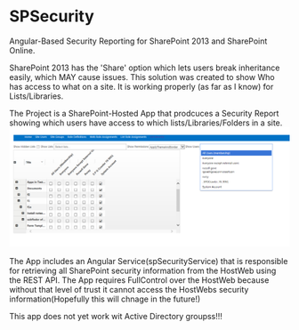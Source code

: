 # SPSecurity
Angular-Based Security Reporting for SharePoint 2013 and SharePoint Online.

SharePoint 2013 has the 'Share' option which lets users break inheritance easily, which MAY cause issues. This solution was created to show Who has access to what on a site. It is working properly (as far as I know) for Lists/Libraries.


The  Project is a SharePoint-Hosted App that prodcuces a Security Report showing which users have access to which  lists/Libraries/Folders in a site. ![application page](https://github.com/russgove/SPSecurity/blob/master/AngularSecurityApp/Images/SPSec.PNG)

The App includes an Angular Service(spSecurityService) that is responsible for retrieving all SharePoint security information from the HostWeb using the REST API. The App requires FullControl over the HostWeb because without that level of trust it cannot access the HostWebs security information(Hopefully this will chnage in the future!)

This app does not yet work wit Active Directory groupss!!!

